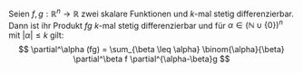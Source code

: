 Seien $f,g: \mathbb R^n \to \mathbb R$ zwei skalare Funktionen und $k$-mal stetig differenzierbar. Dann ist ihr Produkt $fg$ $k$-mal stetig differenzierbar und für $\alpha \in (\mathbb N \cup \{0\})^n$ mit $|\alpha| \leq k$ gilt:
$$
\partial^\alpha (fg) = \sum_{\beta \leq \alpha} \binom{\alpha}{\beta} \partial^\beta f \partial^{\alpha-\beta}g
$$